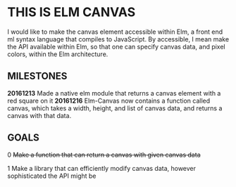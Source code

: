 # THIS IS ELM CANVAS

I would like to make the canvas element accessible within Elm, a front end ml syntax language that compiles to JavaScript. By accessible, I mean make the API available within Elm, so that one can specify canvas data, and pixel colors, within the Elm architecture.

## MILESTONES
**20161213** Made a native elm module that returns a canvas element with a red square on it
**20161216** Elm-Canvas now contains a function called canvas, which takes a width, height, and list of canvas data, and returns a canvas with that data. 

## GOALS
0 ~~Make a function that can return a canvas with given canvas data~~

1 Make a library that can efficiently modify canvas data, however sophisticated the API might be